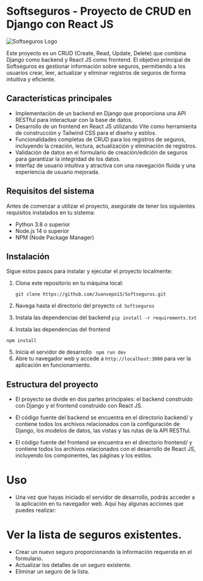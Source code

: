 # Softseguros - Proyecto de CRUD en Django con React JS

![Softseguros Logo](img/logo_softseguros.png)

Este proyecto es un CRUD (Create, Read, Update, Delete) que combina Django como backend y React JS como frontend. El objetivo principal de Softseguros es gestionar información sobre seguros, permitiendo a los usuarios crear, leer, actualizar y eliminar registros de seguros de forma intuitiva y eficiente.

## Características principales

- Implementación de un backend en Django que proporciona una API RESTful para interactuar con la base de datos.
- Desarrollo de un frontend en React JS utilizando Vite como herramienta de construcción y Tailwind CSS para el diseño y estilos.
- Funcionalidades completas de CRUD para los registros de seguros, incluyendo la creación, lectura, actualización y eliminación de registros.
- Validación de datos en el formulario de creación/edición de seguros para garantizar la integridad de los datos.
- Interfaz de usuario intuitiva y atractiva con una navegación fluida y una experiencia de usuario mejorada.

## Requisitos del sistema

Antes de comenzar a utilizar el proyecto, asegúrate de tener los siguientes requisitos instalados en tu sistema:

- Python 3.8 o superior
- Node.js 14 o superior
- NPM (Node Package Manager)

## Instalación

Sigue estos pasos para instalar y ejecutar el proyecto localmente:

1. Clona este repositorio en tu máquina local:

   ```shell
   git clone https://github.com/Juansepo13/Softseguros.git
   ```
2. Navega hasta el directorio del proyecto
   ```cd Softseguros```
3. Instala las dependencias del backend
```pip install -r requirements.txt```
4. Instala las dependencias del frontend
```cd frontend
npm install
 ```
5. Inicia el servidor de desarrollo 
``` npm run dev```
6. Abre tu navegador web y accede a ```http://localhost:3000``` para ver la aplicación en funcionamiento.

## Estructura del proyecto
* El proyecto se divide en dos partes principales: el backend construido con Django y el frontend construido con React JS.

* El código fuente del backend se encuentra en el directorio backend/ y contiene todos los archivos relacionados con la configuración de Django, los modelos de datos, las vistas y las rutas de la API RESTful.

* El código fuente del frontend se encuentra en el directorio frontend/ y contiene todos los archivos relacionados con el desarrollo de React JS, incluyendo los componentes, las páginas y los estilos.

# Uso
* Una vez que hayas iniciado el servidor de desarrollo, podrás acceder a la aplicación en tu navegador web. Aquí hay algunas acciones que puedes realizar:

# Ver la lista de seguros existentes.
* Crear un nuevo seguro proporcionando la información requerida en el formulario.
* Actualizar los detalles de un seguro existente.
* Eliminar un seguro de la lista.